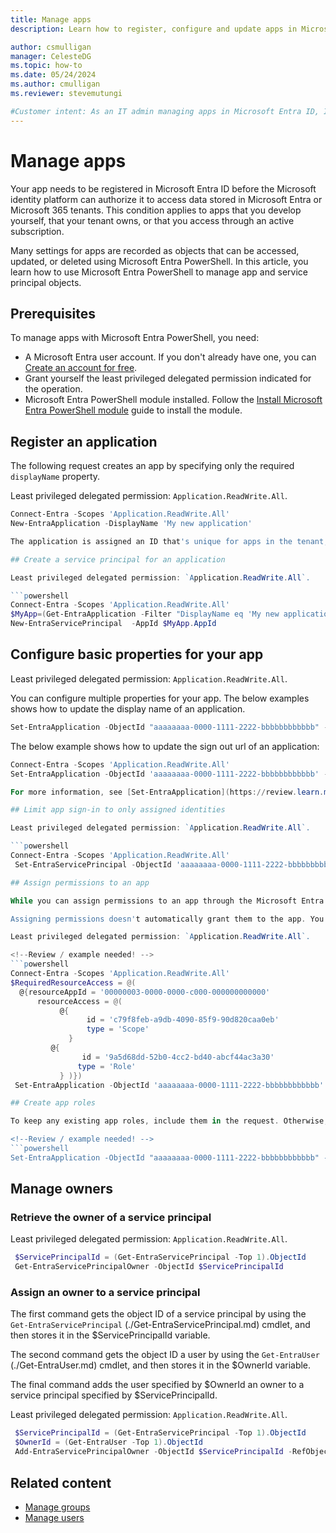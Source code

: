 ```yaml
---
title: Manage apps
description: Learn how to register, configure and update apps in Microsoft Entra PowerShell.

author: csmulligan
manager: CelesteDG
ms.topic: how-to
ms.date: 05/24/2024
ms.author: cmulligan
ms.reviewer: stevemutungi

#Customer intent: As an IT admin managing apps in Microsoft Entra ID, I want to learn how to manage apps in Microsoft Entra PowerShell so that I can automate app management tasks.
---
```


# Manage apps

Your app needs to be registered in Microsoft Entra ID before the Microsoft identity platform can authorize it to access data stored in Microsoft Entra or Microsoft 365 tenants. This condition applies to apps that you develop yourself, that your tenant owns, or that you access through an active subscription.

Many settings for apps are recorded as objects that can be accessed, updated, or deleted using Microsoft Entra PowerShell. In this article, you learn how to use Microsoft Entra PowerShell to manage app and service principal objects.

## Prerequisites

To manage apps with Microsoft Entra PowerShell, you need:

- A Microsoft Entra user account. If you don't already have one, you can [Create an account for free](https://azure.microsoft.com/free/?WT.mc_id=A261C142F).
- Grant yourself the least privileged delegated permission indicated for the operation.
- Microsoft Entra PowerShell module installed. Follow the [Install Microsoft Entra PowerShell module](installation.md) guide to install the module.

<!-- All the below code snippets must be tested! -->

## Register an application

The following request creates an app by specifying only the required `displayName` property.

Least privileged delegated permission: `Application.ReadWrite.All`.

```powershell
Connect-Entra -Scopes 'Application.ReadWrite.All'
New-EntraApplication -DisplayName 'My new application'

The application is assigned an ID that's unique for apps in the tenant, and an appId that's globally unique in the Microsoft Entra ecosystem.

## Create a service principal for an application

Least privileged delegated permission: `Application.ReadWrite.All`.

```powershell
Connect-Entra -Scopes 'Application.ReadWrite.All'
$MyApp=(Get-EntraApplication -Filter "DisplayName eq 'My new application'")
New-EntraServicePrincipal  -AppId $MyApp.AppId 
```

## Configure basic properties for your app

Least privileged delegated permission: `Application.ReadWrite.All`.

You can configure multiple properties for your app. The below examples shows how to update the display name of an application.

```powershell
Set-EntraApplication -ObjectId "aaaaaaaa-0000-1111-2222-bbbbbbbbbbbb" -DisplayName "New Name"
```

The below example shows how to update the sign out url of an application:

```powershell
Connect-Entra -Scopes 'Application.ReadWrite.All'
Set-EntraApplication -ObjectId 'aaaaaaaa-0000-1111-2222-bbbbbbbbbbbb' -LogoutUrl 'https://contoso.com/Security/ADFS.aspx/logout'

For more information, see [Set-EntraApplication](https://review.learn.microsoft.com/powershell/entra-preview/microsoft.graph.entra/set-entraapplication?branch=main&branchFallbackFrom=pr-en-us-86&view=entra-powershell-preview).

## Limit app sign-in to only assigned identities

Least privileged delegated permission: `Application.ReadWrite.All`.

```powershell
Connect-Entra -Scopes 'Application.ReadWrite.All'
 Set-EntraServicePrincipal -ObjectId 'aaaaaaaa-0000-1111-2222-bbbbbbbbbbbb'  -AppRoleAssignmentRequired $True

## Assign permissions to an app

While you can assign permissions to an app through the Microsoft Entra admin center, you also assign permissions through Microsoft Graph by updating the `requiredResourceAccess` property of the app object. You must pass in both existing and new permissions. Passing in only new permissions overwrites and removes the existing permissions that haven't yet been consented to.

Assigning permissions doesn't automatically grant them to the app. You must still grant admin consent using the Microsoft Entra admin center. 

Least privileged delegated permission: `Application.ReadWrite.All`.

<!--Review / example needed! -->
```powershell
Connect-Entra -Scopes 'Application.ReadWrite.All'
$RequiredResourceAccess = @(
  @{resourceAppId = '00000003-0000-0000-c000-000000000000'
      resourceAccess = @(
           @{
                 id = 'c79f8feb-a9db-4090-85f9-90d820caa0eb'
                 type = 'Scope'
             }
         @{
                id = '9a5d68dd-52b0-4cc2-bd40-abcf44ac3a30'
               type = 'Role'
           } )})
 Set-EntraApplication -ObjectId 'aaaaaaaa-0000-1111-2222-bbbbbbbbbbbb' -RequiredResourceAccess $RequiredResourceAccess 

## Create app roles

To keep any existing app roles, include them in the request. Otherwise, they're replaced with the new object.

<!--Review / example needed! -->
```powershell
Set-EntraApplication -ObjectId "aaaaaaaa-0000-1111-2222-bbbbbbbbbbbb" -AppRoles $AppRoles
```

## Manage owners

### Retrieve the owner of a service principal

Least privileged delegated permission: `Application.ReadWrite.All`.

```powershell
 $ServicePrincipalId = (Get-EntraServicePrincipal -Top 1).ObjectId
 Get-EntraServicePrincipalOwner -ObjectId $ServicePrincipalId
```

### Assign an owner to a service principal

The first command gets the object ID of a service principal by using the `Get-EntraServicePrincipal` (./Get-EntraServicePrincipal.md) cmdlet, and then stores it in the $ServicePrincipalId variable.

The second command gets the object ID a user by using the `Get-EntraUser` (./Get-EntraUser.md) cmdlet, and then stores it in the $OwnerId variable.

The final command adds the user specified by $OwnerId an owner to a service principal specified by $ServicePrincipalId.

Least privileged delegated permission: `Application.ReadWrite.All`.

```powershell
 $ServicePrincipalId = (Get-EntraServicePrincipal -Top 1).ObjectId
 $OwnerId = (Get-EntraUser -Top 1).ObjectId
 Add-EntraServicePrincipalOwner -ObjectId $ServicePrincipalId -RefObjectId -$OwnerId
```

## Related content

- [Manage groups](manage-groups.md)
- [Manage users](manage-user.md)

<!-- link references -->

[installation]: installation.md
[tutorial-groups]: tutorial-groups.md
[create-acount]: https://azure.microsoft.com/free/?WT.mc_id=A261C142F
[set-entrauserlicense]: set-entrauserlicense.md
